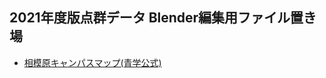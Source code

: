 ## 2021年度版点群データ Blender編集用ファイル置き場
* [相模原キャンパスマップ(青学公式)](https://ac.cdn-aoyamagakuin.com/wp-content/uploads/2018/02/sagamihara_pc.svg)
